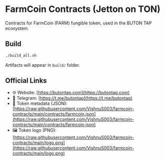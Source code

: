 # FarmCoin Contracts (Jetton on TON)

Contracts for FarmCoin (FARM) fungible token, used in the BUTON TAP ecosystem.

## Build
```bash
./build_all.sh
```

Artifacts will appear in `build/` folder.
## Official Links

- 🌐 Website: [https://butontap.com](https://butontap.com)  
- 💬 Telegram: [https://t.me/butontap](https://t.me/butontap)  
- 📝 Token metadata (JSON): [https://raw.githubusercontent.com/VishnuS003/farmcoin-contracts/main/contracts/farmcoin.json](https://raw.githubusercontent.com/VishnuS003/farmcoin-contracts/main/contracts/farmcoin.json)  
- 🖼️ Token logo (PNG): [https://raw.githubusercontent.com/VishnuS003/farmcoin-contracts/main/logo.png](https://raw.githubusercontent.com/VishnuS003/farmcoin-contracts/main/logo.png)
